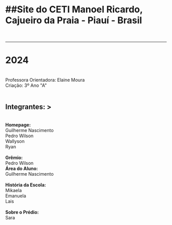 <h1> <strong> ##Site do CETI Manoel Ricardo, Cajueiro da Praia - Piauí - Brasil </strong> </h1><br> 
<hr>
<h1><strong> 2024 </strong> </h1><br>
Professora Orientadora: Elaine Moura <br>
Criação: 3º Ano "A" <br> <br>
<h2><strong>Integrantes: </strong>> </h2> <br>
<strong>Homepage: </strong> <br>
Guilherme Nascimento <br>
Pedro Wilson <br>
Wallyson <br>
Ryan<br>
<br>
<strong>Grêmio: </strong> <br>
Pedro Wilson<br>
<strong>Área do Aluno:</strong> <br>
Guilherme Nascimento<br>
<br>
<strong>História da Escola: </strong> <br>
Mikaela <br>
Emanuela <br>
Lais<br>
<br>
<strong>Sobre o Prédio: </strong> <br>
Sara
